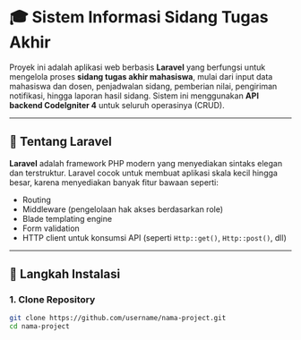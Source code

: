 # 🎓 Sistem Informasi Sidang Tugas Akhir

Proyek ini adalah aplikasi web berbasis **Laravel** yang berfungsi untuk mengelola proses **sidang tugas akhir mahasiswa**, mulai dari input data mahasiswa dan dosen, penjadwalan sidang, pemberian nilai, pengiriman notifikasi, hingga laporan hasil sidang. Sistem ini menggunakan **API backend CodeIgniter 4** untuk seluruh operasinya (CRUD).

---

## 🧠 Tentang Laravel

**Laravel** adalah framework PHP modern yang menyediakan sintaks elegan dan terstruktur. Laravel cocok untuk membuat aplikasi skala kecil hingga besar, karena menyediakan banyak fitur bawaan seperti:
- Routing
- Middleware (pengelolaan hak akses berdasarkan role)
- Blade templating engine
- Form validation
- HTTP client untuk konsumsi API (seperti `Http::get()`, `Http::post()`, dll)

---

## 🔧 Langkah Instalasi

### 1. Clone Repository
```bash
git clone https://github.com/username/nama-project.git
cd nama-project

